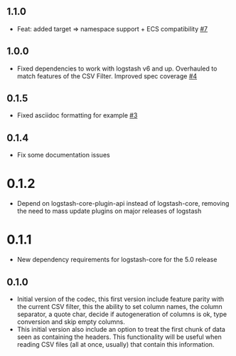 ## 1.1.0
  - Feat: added target => namespace support + ECS compatibility [#7](https://github.com/logstash-plugins/logstash-codec-csv/pull/7)

## 1.0.0
  - Fixed dependencies to work with logstash v6 and up. Overhauled to match features of the CSV Filter. Improved spec coverage [#4](https://github.com/logstash-plugins/logstash-codec-csv/pull/4)

## 0.1.5
  - Fixed asciidoc formatting for example [#3](https://github.com/logstash-plugins/logstash-codec-csv/pull/3)

## 0.1.4
  - Fix some documentation issues

# 0.1.2
  - Depend on logstash-core-plugin-api instead of logstash-core, removing the need to mass update plugins on major releases of logstash
# 0.1.1
  - New dependency requirements for logstash-core for the 5.0 release
## 0.1.0
  - Initial version of the codec, this first version include feature parity with the current CSV filter, this the ability to set column names, the column separator, a quote char, decide if autogeneration of columns is ok, type conversion and skip empty columns.
  - This initial version also include an option to treat the first
chunk of data seen as containing the headers. This functionality
will be useful when reading CSV files (all at once, usually) that
contain this information.
